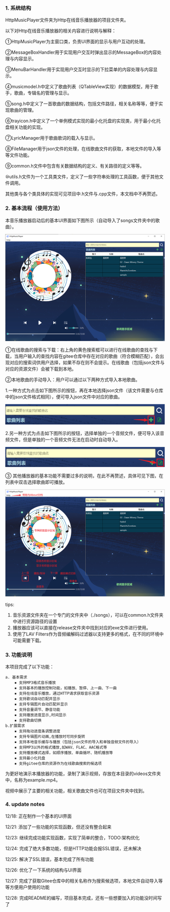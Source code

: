 ### 1. 系统结构
HttpMusicPlayer文件夹为Http在线音乐播放器的项目文件夹。

以下对Http在线音乐播放器的相关内容进行说明与解释：

①HttpMusicPlayer为主窗口类，负责UI界面的显示与用户互动的处理。

②MessageBoxHandler用于实现用户交互时弹出显示的MessageBox的内容处理与内容显示。

③MenuBarHandler用于实现用户交互时显示的下拉菜单的内容处理与内容显示。

④musicmodel.h中定义了歌曲列表（QTableView实现）的数据模型，用于歌手，歌曲，专辑名的管理与显示。

⑤song.h中定义了一首歌曲的数据结构，包括文件路径，相关名称等等，便于实现歌曲的管理。

⑥trayicon.h中定义了一个单例模式实现的最小化托盘的实现类，用于最小化托盘相关功能的实现。

⑦LyricManager用于歌曲歌词的载入与显示。

⑧FileManager用于json文件的处理，在线歌曲文件的获取，本地文件的导入等等文件功能。

⑨common.h文件中包含有关数据结构的定义、有关路径的定义等等。

⑩utils.h文件为一个工具类文件，定义了一些字符串处理的工具函数，便于其他文件调用。

其他类与各个类具体的实现可见项目中.h文件与.cpp文件，本文档中不再赘述。

### 2. 基本流程（使用方法）

本音乐播放器启动后的基本UI界面如下图所示（自动导入了songs文件夹中的歌曲）。

![](./pics/ui.png "示意图")

①在线歌曲的搜索与下载：右上角的黄色搜索框可以进行在线歌曲的查找与下载，当用户输入的查找内容在gitee仓库中存在对应的歌曲（符合模糊匹配），会出现对应的搜索词供用户选择，如果不存在则不会提示。在线歌曲（包括json文件与对应的资源文件）会被下载到本地。

②本地歌曲的手动导入：用户可以通过以下两种方式导入本地歌曲。

1.一种方式为点击如下图所示的按钮，再在本地选择json文件（该文件需要与仓库中的json文件格式相同），便可导入json文件中对应的歌曲。

![](./pics/demonstratejson.png "示意图")

2.另一种方式为点击如下图所示的按钮，选择单独的一个音频文件，便可导入该音频文件，但是单独的一个音频文件无法在启动时自动导入。

![](./pics/demonstratefile.png "示意图")

③ 其他播放器的基本功能不需要过多的说明，在此不再赘述，具体可见下图，在列表中双击选择歌曲即可播放。

![](./pics/demonstrateall.png "示意图")

tips:
1. 音乐资源文件夹在一个专门的文件夹中（./songs），可以在common.h文件夹中进行资源路径的设置
2. 播放器应该可以直接在release文件夹中找到对应的exe文件进行使用。
3. 使用了LAV Filters作为音频编解码过滤器以支持更多的格式，在不同的环境中可能需要下载。

### 3. 功能说明

本项目完成了以下功能：

    a. 基本需求
        ▪ 支持MP3格式音乐播放
        ▪ 支持基本的播放控制功能，如播放、暂停、上一曲、下一曲
        ▪ 支持在线音乐播放，通过HTTP请求获取音乐资源
        ▪ 支持歌词自动匹配并显示
        ▪ 支持专辑图片自动匹配并显示
        ▪ 支持音量调节、静音功能
        ▪ 支持播放进度显示,时间显示
        ▪ 支持歌曲切换
    b.扩展需求
        ▪ 支持拖动进度条调整进度
        ▪ 支持专辑图片动画,在播放时可同步旋转
        ▪ 支持本地音乐缓存与播放（包括json文件的导入和单独音频文件的导入）
        ▪ 支持MP3以外的格式播放,如WAV、FLAC、AAC格式等
        ▪ 支持播放模式选择，如顺序播放、单曲循环、随机播放等
        ▪ 支持最小化托盘
        ▪ 支持gitee仓库的资源作为在线歌曲搜索的候选项

为更好地演示本播放器的功能，录制了演示视频，存放在本目录的videos文件夹中，名称为example.mp4。

视频中展示了主要的相关功能，相关歌曲文件也可在项目文件夹中找到。

### 4. update notes
12/18: 正在制作一个基本的UI界面

12/21: 添加了一些功能的实现函数，但还没有整合起来

12/23: 继续完成功能实现函数，实现了简单的整合，TODO:架构优化

12/24: 完成了绝大多数功能，但是HTTP功能会报SSL错误，还未解决

12/25: 解决了SSL错误，基本完成了所有功能

12/26: 优化了一下系统的结构与UI界面

12/27: 完成了获取Gitee仓库中的相关名称作为搜索候选项，本地文件自动导入等等方便用户使用的功能

12/28: 完成README的编写，项目基本完成，还有一些想要加入的功能没时间写了